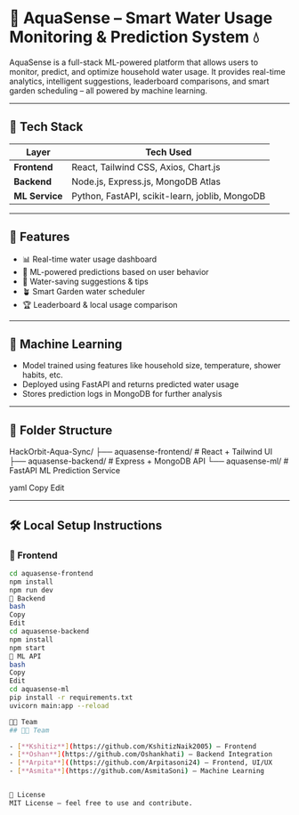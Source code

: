 # 🌊 AquaSense – Smart Water Usage Monitoring & Prediction System 💧

AquaSense is a full-stack ML-powered platform that allows users to monitor, predict, and optimize household water usage. It provides real-time analytics, intelligent suggestions, leaderboard comparisons, and smart garden scheduling – all powered by machine learning.

---

## 🧩 Tech Stack

| Layer         | Tech Used                                       |
|---------------|--------------------------------------------------|
| **Frontend**  | React, Tailwind CSS, Axios, Chart.js             |
| **Backend**   | Node.js, Express.js, MongoDB Atlas               |
| **ML Service**| Python, FastAPI, scikit-learn, joblib, MongoDB   |

---

## 🚀 Features

- 📊 Real-time water usage dashboard
- 🧠 ML-powered predictions based on user behavior
- 🌱 Water-saving suggestions & tips
- 🪴 Smart Garden water scheduler
- 🏆 Leaderboard & local usage comparison

---

## 🧠 Machine Learning

- Model trained using features like household size, temperature, shower habits, etc.
- Deployed using FastAPI and returns predicted water usage
- Stores prediction logs in MongoDB for further analysis

---

## 📁 Folder Structure

HackOrbit-Aqua-Sync/
├── aquasense-frontend/ # React + Tailwind UI
├── aquasense-backend/ # Express + MongoDB API
└── aquasense-ml/ # FastAPI ML Prediction Service

yaml
Copy
Edit

---

## 🛠️ Local Setup Instructions

### 🔹 Frontend

```bash
cd aquasense-frontend
npm install
npm run dev
🔹 Backend
bash
Copy
Edit
cd aquasense-backend
npm install
npm start
🔹 ML API
bash
Copy
Edit
cd aquasense-ml
pip install -r requirements.txt
uvicorn main:app --reload

👨‍💻 Team
## 👨‍💻 Team

- [**Kshitiz**](https://github.com/KshitizNaik2005) – Frontend
- [**Oshan**](https://github.com/Oshankhati) – Backend Integration  
- [**Arpita**]((https://github.com/Arpitasoni24) – Frontend, UI/UX  
- [**Asmita**](https://github.com/AsmitaSoni) – Machine Learning


📄 License
MIT License – feel free to use and contribute.
